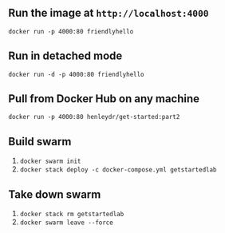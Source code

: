 ## Run the image at `http://localhost:4000`

`docker run -p 4000:80 friendlyhello`

## Run in detached mode

`docker run -d -p 4000:80 friendlyhello`

## Pull from Docker Hub on any machine

`docker run -p 4000:80 henleydr/get-started:part2`

## Build swarm

1. `docker swarm init`
2. `docker stack deploy -c docker-compose.yml getstartedlab`

## Take down swarm

1. `docker stack rm getstartedlab`
1. `docker swarm leave --force`
